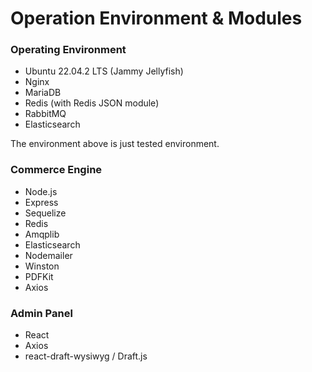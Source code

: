 # Operation Environment & Modules

### Operating Environment

* Ubuntu 22.04.2 LTS (Jammy Jellyfish)
* Nginx
* MariaDB
* Redis (with Redis JSON module)
* RabbitMQ
* Elasticsearch



The environment above is just tested environment.

### Commerce Engine

* Node.js
* Express
* Sequelize
* Redis
* Amqplib
* Elasticsearch
* Nodemailer
* Winston
* PDFKit
* Axios

### Admin Panel

* React
* Axios
* react-draft-wysiwyg / Draft.js

